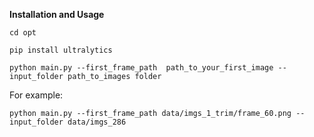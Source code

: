 **Installation and Usage**

`cd opt`

```
pip install ultralytics
```

```
python main.py --first_frame_path  path_to_your_first_image --input_folder path_to_images folder
```

For example:

```
python main.py --first_frame_path data/imgs_1_trim/frame_60.png --input_folder data/imgs_286

 ```
